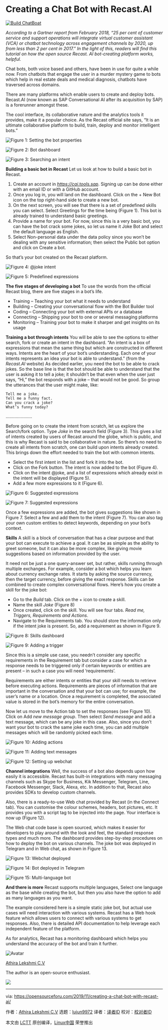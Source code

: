 [#]: collector: (lujun9972)
[#]: translator: (alim0x)
[#]: reviewer: ( )
[#]: publisher: ( )
[#]: url: ( )
[#]: subject: (Creating a Chat Bot with Recast.AI)
[#]: via: (https://opensourceforu.com/2019/11/creating-a-chat-bot-with-recast-ai/)
[#]: author: (Athira Lekshmi C.V https://opensourceforu.com/author/athira-lekshmi/)

Creating a Chat Bot with Recast.AI
======

[![][1]][2]

_According to a Gartner report from February 2018, “25 per cent of customer service and support operations will integrate virtual customer assistant (VCA) or chatbot technology across engagement channels by 2020, up from less than 2 per cent in 2017.” In the light of this, readers will find this tutorial on how the open source Recast. AI bot-creating platform works, helpful._

Chat bots, both voice based and others, have been in use for quite a while now. From chatbots that engage the user in a murder mystery game to bots which help in real estate deals and medical diagnosis, chatbots have traversed across domains.

There are many platforms which enable users to create and deploy bots. Recast.AI (now known as SAP Conversational AI after its acquisition by SAP) is a forerunner amongst these.

The cool interface, its collaborative nature and the analytics tools it provides, make it a popular choice.
As the Recast official site says, “It is an ultimate collaborative platform to build, train, deploy and monitor intelligent bots.”

![Figure 1: Setting the bot properties][3]

![Figure 2: Bot dashboard][4]

![Figure 3: Searching an intent][5]

**Building a basic bot in Recast**
Let us look at how to build a basic bot in Recast.

  1. Create an account in _<https://cai.tools.sap>_. Signing up can be done either with an email ID or with a GitHub account.
  2. Once you log in, you will land on the dashboard. Click on the + New Bot icon on the top right-hand side to create a new bot.
  3. On the next screen, you will see that there is a set of predefined skills you can select. Select Greetings for the time being (Figure 1). This bot is already trained to understand basic greetings.
  4. Provide a name for your bot. For now, since this is a very basic bot, you can have the bot crack some jokes, so let us name it Joke Bot and select the default language as English.
  5. Select Non-personal data under the data policy since you won’t be dealing with any sensitive information; then select the Public bot option and click on Create a bot.



So that’s your bot created on the Recast platform.

![Figure 4: @joke intent][6]

![Figure 5: Predefined expressions][7]

**The five stages of developing a bot**
To use the words from the official Recast blog, there are five stages in a bot’s life.

  * Training – Teaching your bot what it needs to understand
  * Building – Creating your conversational flow with the Bot Builder tool
  * Coding – Connecting your bot with external APIs or a database
  * Connecting – Shipping your bot to one or several messaging platforms
  * Monitoring – Training your bot to make it sharper and get insights on its usage



**Training a bot through intents**
You will be able to see the options to either search, fork or create an intent in the dashboard.
“An intent is a box of expressions that mean the same thing but which are constructed in different ways. Intents are the heart of your bot’s understanding. Each one of your intents represents an idea your bot is able to understand.” (from the _Recast.AI_ website)
As decided earlier, you need the bot to be able to crack jokes. So the base line is that the bot should be able to understand that the user is asking it to tell a joke; it shouldn’t be that even when the user just says, “Hi,” the bot responds with a joke – that would not be good.
So group the utterances that the user might make, like:

```
Tell me a joke.
Tell me a funny fact.
Can you crack a joke?
What’s funny today?
```

…………………

Before going on to create the intent from scratch, let us explore the Search/fork option. Type _Joke_ in the search field (Figure 3). This gives a list of intents created by users of Recast around the globe, which is public, and this is why Recast is said to be collaborative in nature. So there’s no need to create all intents from scratch, one can build upon intents already created. This brings down the effort needed to train the bot with common intents.

  * Select the first intent in the list and fork it into the bot.
  * Click on the Fork button. The intent is now added to the bot (Figure 4).
  * Click on the intent @joke, and a list of expressions which already exist in the intent will be displayed (Figure 5).
  * Add a few more expressions to it (Figure 6).



![Figure 6: Suggested expressions][8]

![Figure 7: Suggested expressions][9]

Once a few expressions are added, the bot gives suggestions like shown in Figure 7. Select a few and add them to the intent (Figure 7).
You can also tag your own custom entities to detect keywords, depending on your bot’s context.

**Skills**
A skill is a block of conversation that has a clear purpose and that your bot can execute to achieve a goal. It can be as simple as the ability to greet someone, but it can also be more complex, like giving movie suggestions based on information provided by the user.

It need not be just a one query-answer set, but rather, skills running through multiple exchanges. For example, consider a bot which helps you learn about currency exchange rates. It starts by asking the source currency, then the target currency, before giving the exact response. Skills can be combined to create complex conversational flows.
Here’s how you create a skill for the joke bot:

  * Go to the _Build_ tab. Click on the + icon to create a skill.
  * Name the skill _Joke_ (Figure 8)
  * Once created, click on the skill. You will see four tabs. _Read me, Triggers, Requirements and Actions_.
  * Navigate to the Requirements tab. You should store the information only if the intent joke is present. So, add a requirement as shown in Figure 9.



![Figure 8: Skills dashboard][10]

![Figure 9: Adding a trigger][11]

Since this is a simple use case, you needn’t consider any specific requirements in the Requirement tab but consider a case for which a response needs to be triggered only if certain keywords or entities are present – in such a case you will need ‘requirements’.

Requirements are either intents or entities that your skill needs to retrieve before executing actions. Requirements are pieces of information that are important in the conversation and that your bot can use; for example, the user’s name or a location. Once a requirement is completed, the associated value is stored in the bot’s memory for the entire conversation.

Now let us move to the Action tab to set the responses (see Figure 10).
Click on Add _new message group_. Then select _Send message_ and add a text message, which can be any joke in this case. Also, since you don’t want your bot to crack the same joke each time, you can add multiple messages which will be randomly picked each time.

![Figure 10: Adding actions][12]

![Figure 11: Adding text messages][13]

![Figure 12: Setting up webchat][14]

**Channel integrations**
Well, the success of a bot also depends upon how easily it is accessible. Recast has built-in integrations with many messaging channels such as Skype for Business, Kik Messenger, Telegram, Line, Facebook Messenger, Slack, Alexa, etc. In addition to that, Recast also provides SDKs to develop custom channels.

Also, there is a ready-to-use Web chat provided by Recast (in the Connect tab). You can customise the colour schemes, headers, bot pictures, etc. It provides you with a script tag to be injected into the page. Your interface is now up (Figure 12).

The Web chat code base is open sourced, which makes it easier for developers to play around with the look and feel, the standard response types and much more.
The dashboard provides step-by-step procedures on how to deploy the bot on various channels. The joke bot was deployed in Telegram and in Web chat, as shown in Figure 13.

![Figure 13: Webchat deployed][15]

![Figure 14: Bot deployed in Telegram][16]

![Figure 15: Multi-language bot][17]

**And there is more**
Recast supports multiple languages, Select one language as the base while creating the bot, but then you also have the option to add as many languages as you want.

The example considered here is a simple static joke bot, but actual use cases will need interaction with various systems. Recast has a Web hook feature which allows users to connect with various systems to get responses. Also, there is detailed API documentation to help leverage each independent feature of the platform.

As for analytics, Recast has a monitoring dashboard which helps you understand the accuracy of the bot and train it further.

![Avatar][18]

[Athira Lekshmi C.V][19]

The author is an open-source enthusiast.

[![][20]][21]

--------------------------------------------------------------------------------

via: https://opensourceforu.com/2019/11/creating-a-chat-bot-with-recast-ai/

作者：[Athira Lekshmi C.V][a]
选题：[lujun9972][b]
译者：[译者ID](https://github.com/译者ID)
校对：[校对者ID](https://github.com/校对者ID)

本文由 [LCTT](https://github.com/LCTT/TranslateProject) 原创编译，[Linux中国](https://linux.cn/) 荣誉推出

[a]: https://opensourceforu.com/author/athira-lekshmi/
[b]: https://github.com/lujun9972
[1]: https://i0.wp.com/opensourceforu.com/wp-content/uploads/2019/04/Build-ChatBoat.jpg?resize=696%2C442&ssl=1 (Build ChatBoat)
[2]: https://i0.wp.com/opensourceforu.com/wp-content/uploads/2019/04/Build-ChatBoat.jpg?fit=900%2C572&ssl=1
[3]: https://i1.wp.com/opensourceforu.com/wp-content/uploads/2019/11/Figure-1-Setting-the-bot-properties.jpg?resize=350%2C201&ssl=1
[4]: https://i1.wp.com/opensourceforu.com/wp-content/uploads/2019/11/Figure-2-Setting-the-bot-properties.jpg?resize=350%2C217&ssl=1
[5]: https://i0.wp.com/opensourceforu.com/wp-content/uploads/2019/11/Figure-3-Searching-an-intent.jpg?resize=350%2C271&ssl=1
[6]: https://i0.wp.com/opensourceforu.com/wp-content/uploads/2019/11/Figure-4-@joke-intent.jpg?resize=350%2C214&ssl=1
[7]: https://i0.wp.com/opensourceforu.com/wp-content/uploads/2019/11/Figure-5-Predefined-expressions-350x227.jpg?resize=350%2C227&ssl=1
[8]: https://i2.wp.com/opensourceforu.com/wp-content/uploads/2019/11/Figure-6-Suggested-expressions-350x197.jpg?resize=350%2C197&ssl=1
[9]: https://i1.wp.com/opensourceforu.com/wp-content/uploads/2019/11/Figure-7-Suggested-expressions-350x248.jpg?resize=350%2C248&ssl=1
[10]: https://i0.wp.com/opensourceforu.com/wp-content/uploads/2019/11/Figure-8-Skills-dashboard.jpg?resize=350%2C187&ssl=1
[11]: https://i0.wp.com/opensourceforu.com/wp-content/uploads/2019/11/Figure-9-Adding-a-trigger.jpg?resize=350%2C197&ssl=1
[12]: https://i0.wp.com/opensourceforu.com/wp-content/uploads/2019/11/Figure-10-Adding-actions.jpg?resize=350%2C175&ssl=1
[13]: https://i1.wp.com/opensourceforu.com/wp-content/uploads/2019/11/Figure-11-Adding-text-messages.jpg?resize=350%2C255&ssl=1
[14]: https://i2.wp.com/opensourceforu.com/wp-content/uploads/2019/11/Figure-12-Setting-up-webchat.jpg?resize=350%2C326&ssl=1
[15]: https://i0.wp.com/opensourceforu.com/wp-content/uploads/2019/11/Figure-13-Webchat-deployed.jpg?resize=350%2C425&ssl=1
[16]: https://i2.wp.com/opensourceforu.com/wp-content/uploads/2019/11/Figure-14-Bot-deployed-in-Telegram.jpg?resize=350%2C269&ssl=1
[17]: https://i1.wp.com/opensourceforu.com/wp-content/uploads/2019/11/Figure-15-Multi-language-bot.jpg?resize=350%2C419&ssl=1
[18]: https://secure.gravatar.com/avatar/d24503a2a0bb8bd9eefe502587d67323?s=100&r=g
[19]: https://opensourceforu.com/author/athira-lekshmi/
[20]: https://opensourceforu.com/wp-content/uploads/2019/11/assoc.png
[21]: https://feedburner.google.com/fb/a/mailverify?uri=LinuxForYou&loc=en_US
